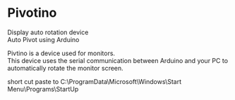 # Pivotino

Display auto rotation device  
Auto Pivot using Arduino  

Pivtino is a device used for monitors.  
This device uses the serial communication between Arduino and your PC to automatically rotate the monitor screen.

short cut paste to
C:\ProgramData\Microsoft\Windows\Start Menu\Programs\StartUp

